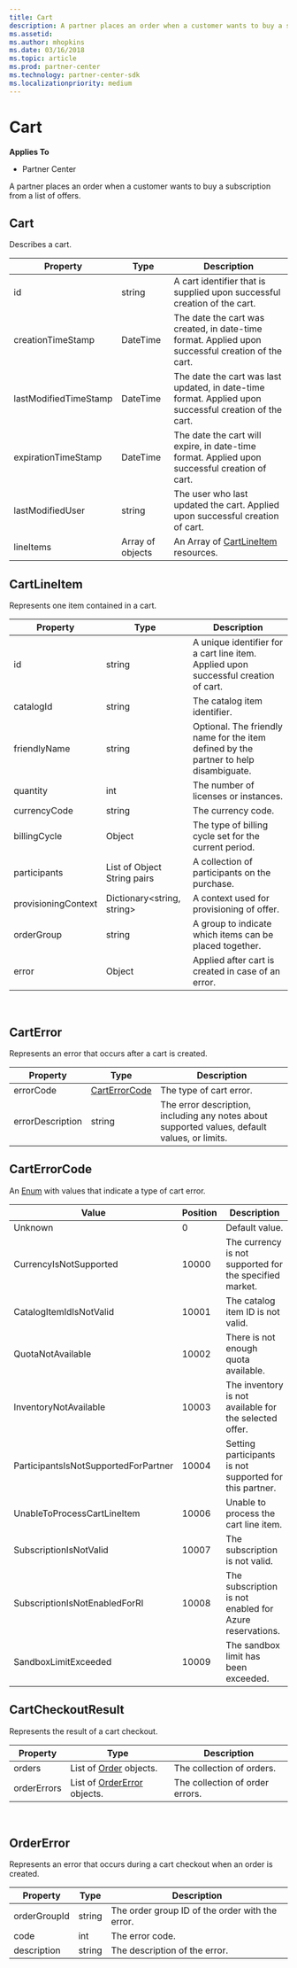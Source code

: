 ```yaml
---
title: Cart
description: A partner places an order when a customer wants to buy a subscription from a list of offers.
ms.assetid: 
ms.author: mhopkins
ms.date: 03/16/2018
ms.topic: article
ms.prod: partner-center
ms.technology: partner-center-sdk
ms.localizationpriority: medium
---
```


# Cart


**Applies To**

-   Partner Center


A partner places an order when a customer wants to buy a subscription from a list of offers.


## <span id="cart"></span><span id="CART"></span>Cart

Describes a cart.

| Property              | Type             | Description                                                                                            |
|-----------------------|------------------|--------------------------------------------------------------------------------------------------------|
| id                    | string           | A cart identifier that is supplied upon successful creation of the cart.                               |
| creationTimeStamp     | DateTime         | The date the cart was created, in date-time format. Applied upon successful creation of the cart.      |
| lastModifiedTimeStamp | DateTime         | The date the cart was last updated, in date-time format. Applied upon successful creation of the cart. |
| expirationTimeStamp   | DateTime         | The date the cart will expire, in date-time format. Applied upon successful creation of cart.          |
| lastModifiedUser      | string           | The user who last updated the cart. Applied upon successful creation of cart.                          |
| lineItems             | Array of objects | An Array of [CartLineItem](#cart-line-item) resources.                                                 |



## <span id="cartLineItem"></span><span id="cartlineitem"></span><span id="CARTLINEITEM"></span>CartLineItem


Represents one item contained in a cart.

| Property             | Type                        | Description                                                                           |
|----------------------|-----------------------------|---------------------------------------------------------------------------------------|
| id                   | string                      | A unique identifier for a cart line item. Applied upon successful creation of cart.   |
| catalogId            | string                      | The catalog item identifier.                                                          |
| friendlyName         | string                      | Optional. The friendly name for the item defined by the partner to help disambiguate. |
| quantity             | int                         | The number of licenses or instances.                                                  |
| currencyCode         | string                      | The currency code.                                                                    |
| billingCycle         | Object                      | The type of billing cycle set for the current period.                                 |
| participants         | List of Object String pairs | A collection of participants on the purchase.                                         |
| provisioningContext  | Dictionary<string, string>  | A context used for provisioning of offer.                                             |
| orderGroup           | string                      | A group to indicate which items can be placed together.                               |
| error                | Object                      | Applied after cart is created in case of an error.                                    |

 

## <span id="cartError"></span><span id="carterror"></span><span id="CARTERROR"></span>CartError


Represents an error that occurs after a cart is created.

| Property         | Type                                   | Description                                                                                   |
|------------------|----------------------------------------|-----------------------------------------------------------------------------------------------|
| errorCode        | [CartErrorCode](cart.md#carterrorcode) | The type of cart error.                                                                       |
| errorDescription | string                                 | The error description, including any notes about supported values, default values, or limits. |



## <span id="cartErrorCode"></span><span id="carterrorcode"></span><span id="CARTERRORCODE"></span>CartErrorCode


An [Enum](https://docs.microsoft.com/en-us/dotnet/api/system.enum) with values that indicate a type of cart error.

| Value                                | Position | Description                                             |
|--------------------------------------|----------|---------------------------------------------------------|
| Unknown                              | 0        | Default value.                                          |
| CurrencyIsNotSupported               | 10000    | The currency is not supported for the specified market. |
| CatalogItemIdIsNotValid              | 10001    | The catalog item ID is not valid.                       |
| QuotaNotAvailable                    | 10002    | There is not enough quota available.                    |
| InventoryNotAvailable                | 10003    | The inventory is not available for the selected offer.  |
| ParticipantsIsNotSupportedForPartner | 10004    | Setting participants is not supported for this partner. |
| UnableToProcessCartLineItem          | 10006    | Unable to process the cart line item.                   |
| SubscriptionIsNotValid               | 10007    | The subscription is not valid.                          |
| SubscriptionIsNotEnabledForRI        | 10008    | The subscription is not enabled for Azure reservations. |
| SandboxLimitExceeded                 | 10009    | The sandbox limit has been exceeded.                    |



## <span id="cartCheckoutResult"></span><span id="cartcheckoutresult"></span><span id="CARTCHECKOUTRESULT"></span>CartCheckoutResult


Represents the result of a cart checkout.

| Property    | Type                                              | Description                     |
|-------------|---------------------------------------------------|---------------------------------|
| orders      | List of [Order](orders.md#order) objects.         | The collection of orders.       |
| orderErrors | List of [OrderError](cart.md#ordererror) objects. | The collection of order errors. |
 


## <span id="orderError"></span><span id="ordererror"></span><span id="ORDERERROR"></span>OrderError


Represents an error that occurs during a cart checkout when an order is created.

| Property     | Type   | Description                                     |
|--------------|--------|-------------------------------------------------|
| orderGroupId | string | The order group ID of the order with the error. |
| code         | int    | The error code.                                 |
| description  | string | The description of the error.                   |


